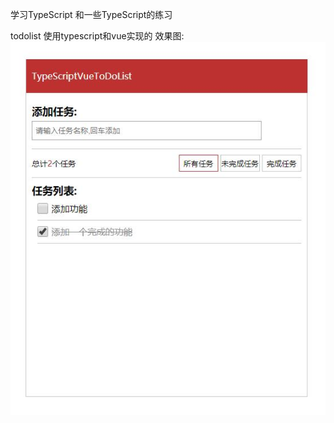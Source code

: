学习TypeScript 和一些TypeScript的练习


todolist 使用typescript和vue实现的
效果图:
![avatar](https://github.com/daiyunchao/typescript-practice/blob/master/%E6%95%88%E6%9E%9C%E5%9B%BE/typescript-vue.jpg) 